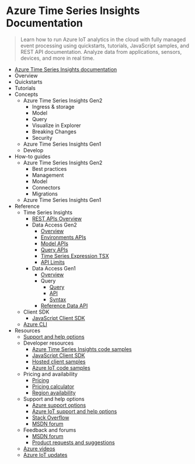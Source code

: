 # Azure Time Series Insights Documentation
> Learn how to run Azure IoT analytics in the cloud with fully managed event processing using quickstarts, tutorials, JavaScript samples, and REST API documentation. Analyze data from applications, sensors, devices, and more in real time.
  - [Azure Time Series Insights documentation](https://learn.microsoft.com/en-us/azure/time-series-insights/)
  - Overview
  - Quickstarts
  - Tutorials
  - Concepts
    - Azure Time Series Insights Gen2
      - Ingress & storage
      - Model
      - Query
      - Visualize in Explorer
      - Breaking Changes
      - Security
    - Azure Time Series Insights Gen1
    - Develop
  - How-to guides
    - Azure Time Series Insights Gen2
      - Best practices
      - Management
      - Model
      - Connectors
      - Migrations
    - Azure Time Series Insights Gen1
  - Reference
    - Time Series Insights
      - [REST APIs Overview](https://learn.microsoft.com/rest/api/time-series-insights/)
      - Data Access Gen2
        - [Overview](https://learn.microsoft.com/rest/api/time-series-insights/reference-data-access-overview)
        - [Environments APIs](https://learn.microsoft.com/rest/api/time-series-insights/reference-environments-apis)
        - [Model APIs](https://learn.microsoft.com/rest/api/time-series-insights/reference-model-apis)
        - [Query APIs](https://learn.microsoft.com/rest/api/time-series-insights/reference-query-apis)
        - [Time Series Expression TSX](https://learn.microsoft.com/rest/api/time-series-insights/reference-time-series-expression-syntax)
        - [API Limits](https://learn.microsoft.com/rest/api/time-series-insights/reference-api-limits)
      - Data Access Gen1
        - [Overview](https://learn.microsoft.com/rest/api/time-series-insights/gen1)
        - Query
          - [Query](https://learn.microsoft.com/rest/api/time-series-insights/gen1-query)
          - [API](https://learn.microsoft.com/rest/api/time-series-insights/gen1-query-api)
          - [Syntax](https://learn.microsoft.com/rest/api/time-series-insights/gen1-query-syntax)
        - [Reference Data API](https://learn.microsoft.com/rest/api/time-series-insights/gen1-reference-data-api)
    - Client SDK
      - [JavaScript Client SDK](https://github.com/microsoft/tsiclient/blob/master/docs/API)
    - [Azure CLI](https://learn.microsoft.com/cli/azure/tsi)
  - Resources
    - [Support and help options](https://learn.microsoft.com/en-us/azure/iot/iot-support-help?toc=/azure/time-series-insights/toc.json&bc=/azure/time-series-insights/breadcrumb/toc.json)
    - Developer resources
      - [Azure Time Series Insights code samples](https://github.com/Azure-Samples/Azure-Time-Series-Insights/)
      - [JavaScript Client SDK](https://github.com/Microsoft/tsiclient)
      - [Hosted client samples](https://github.com/microsoft/tsiclient)
      - [Azure IoT code samples](https://learn.microsoft.com/samples/browse/?term=iot)
    - Pricing and availability
      - [Pricing](https://azure.microsoft.com/pricing/details/time-series-insights/)
      - [Pricing calculator](https://azure.microsoft.com/pricing/calculator/)
      - [Region availability](https://azure.microsoft.com/regions/services/)
    - Support and help options
      - [Azure support options](https://azure.microsoft.com/support/options/)
      - [Azure IoT support and help options](https://learn.microsoft.com/en-us/azure/iot/iot-support-help)
      - [Stack Overflow](https://stackoverflow.com/questions/tagged/azure-timeseries-insights)
      - [MSDN forum](https://social.msdn.microsoft.com/Forums/home?forum=AzureTimeSeriesInsights)
    - Feedback and forums
      - [MSDN forum](https://social.msdn.microsoft.com/Forums/home?forum=AzureTimeSeriesInsights)
      - [Product requests and suggestions](https://feedback.azure.com/d365community/forum/873d6d1c-0c25-ec11-b6e6-000d3a4f07b8)
    - [Azure videos](https://azure.microsoft.com/resources/videos/index/?services=time-series-insights)
    - [Azure IoT updates](https://azure.microsoft.com/roadmap/?category=iot)

